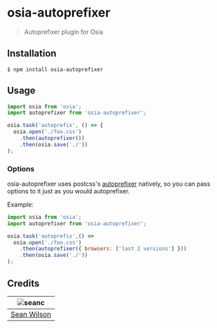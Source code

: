 # osia-autoprefixer
> Autoprefixer plugin for Osia

## Installation
```shell
$ npm install osia-autoprefixer
```

## Usage
```javascript
import osia from 'osia';
import autoprefixer from 'osia-autoprefixer';

osia.task('autoprefix', () => {
  osia.open('./foo.css')
    .then(autoprefixer())
    .then(osia.save('./')) 
);
```

### Options
osia-autoprefixer uses postcss's [autoprefixer](https://github.com/postcss/autoprefixer) natively, so you can pass options to it just as you would autoprefixer.

Example:
```javascript
import osia from 'osia';
import autoprefixer from 'osia-autoprefixer';

osia.task('autoprefix',() =>
  osia.open('./foo.css')
    .then(autoprefixer({ browsers: ['last 2 versions'] }))
    .then(osia.save('./'))
);
```

## Credits
| ![seanc][avatar] |
|:---:|
| [Sean Wilson][github] |

  [avatar]: https://avatars.githubusercontent.com/u/13725538?v=3&s=125
  [github]: https://github.com/seanc